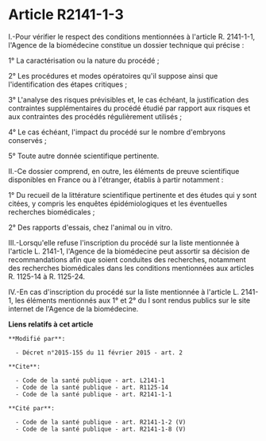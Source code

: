 # Article R2141-1-3

I.-Pour vérifier le respect des conditions mentionnées à l'article R. 2141-1-1, l'Agence de la biomédecine constitue un
dossier technique qui précise : 

1° La caractérisation ou la nature du procédé ; 

2° Les procédures et modes opératoires qu'il suppose ainsi que l'identification des étapes critiques ; 

3° L'analyse des risques prévisibles et, le cas échéant, la justification des contraintes supplémentaires du procédé étudié
par rapport aux risques et aux contraintes des procédés régulièrement utilisés ; 

4° Le cas échéant, l'impact du procédé sur le nombre d'embryons conservés ; 

5° Toute autre donnée scientifique pertinente. 

II.-Ce dossier comprend, en outre, les éléments de preuve scientifique disponibles en France ou à l'étranger, établis à
partir notamment : 

1° Du recueil de la littérature scientifique pertinente et des études qui y sont citées, y compris les enquêtes
épidémiologiques et les éventuelles recherches biomédicales ; 

2° Des rapports d'essais, chez l'animal ou in vitro. 

III.-Lorsqu'elle refuse l'inscription du procédé sur la liste mentionnée à l'article L. 2141-1, l'Agence de la biomédecine
peut assortir sa décision de recommandations afin que soient conduites des recherches, notamment des recherches biomédicales
dans les conditions mentionnées aux articles R. 1125-14 à R. 1125-24. 

IV.-En cas d'inscription du procédé sur la liste mentionnée à l'article L. 2141-1, les éléments mentionnés aux 1° et 2° du I
sont rendus publics sur le site internet de l'Agence de la biomédecine.

**Liens relatifs à cet article**

	**Modifié par**:

	  - Décret n°2015-155 du 11 février 2015 - art. 2

	**Cite**:

	  - Code de la santé publique - art. L2141-1
	  - Code de la santé publique - art. R1125-14
	  - Code de la santé publique - art. R2141-1-1

	**Cité par**:

	  - Code de la santé publique - art. R2141-1-2 (V)
	  - Code de la santé publique - art. R2141-1-8 (V)
